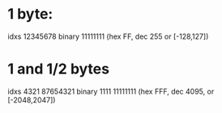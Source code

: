 
# 1 byte:
idxs   12345678
binary 11111111 (hex FF, dec 255 or [-128,127])

# 1 and 1/2 bytes
idxs   4321 87654321
binary 1111 11111111 (hex FFF, dec 4095, or [-2048,2047])
